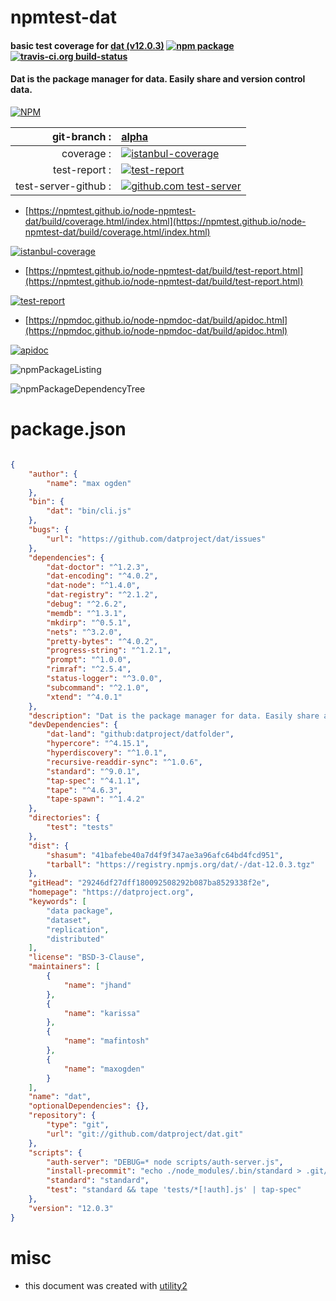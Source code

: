 # npmtest-dat

#### basic test coverage for  [dat (v12.0.3)](https://datproject.org)  [![npm package](https://img.shields.io/npm/v/npmtest-dat.svg?style=flat-square)](https://www.npmjs.org/package/npmtest-dat) [![travis-ci.org build-status](https://api.travis-ci.org/npmtest/node-npmtest-dat.svg)](https://travis-ci.org/npmtest/node-npmtest-dat)

#### Dat is the package manager for data. Easily share and version control data.

[![NPM](https://nodei.co/npm/dat.png?downloads=true&downloadRank=true&stars=true)](https://www.npmjs.com/package/dat)

| git-branch : | [alpha](https://github.com/npmtest/node-npmtest-dat/tree/alpha)|
|--:|:--|
| coverage : | [![istanbul-coverage](https://npmtest.github.io/node-npmtest-dat/build/coverage.badge.svg)](https://npmtest.github.io/node-npmtest-dat/build/coverage.html/index.html)|
| test-report : | [![test-report](https://npmtest.github.io/node-npmtest-dat/build/test-report.badge.svg)](https://npmtest.github.io/node-npmtest-dat/build/test-report.html)|
| test-server-github : | [![github.com test-server](https://npmtest.github.io/node-npmtest-dat/GitHub-Mark-32px.png)](https://npmtest.github.io/node-npmtest-dat/build/app/index.html) | | build-artifacts : | [![build-artifacts](https://npmtest.github.io/node-npmtest-dat/glyphicons_144_folder_open.png)](https://github.com/npmtest/node-npmtest-dat/tree/gh-pages/build)|

- [https://npmtest.github.io/node-npmtest-dat/build/coverage.html/index.html](https://npmtest.github.io/node-npmtest-dat/build/coverage.html/index.html)

[![istanbul-coverage](https://npmtest.github.io/node-npmtest-dat/build/screenCapture.buildCi.browser.%252Ftmp%252Fbuild%252Fcoverage.lib.html.png)](https://npmtest.github.io/node-npmtest-dat/build/coverage.html/index.html)

- [https://npmtest.github.io/node-npmtest-dat/build/test-report.html](https://npmtest.github.io/node-npmtest-dat/build/test-report.html)

[![test-report](https://npmtest.github.io/node-npmtest-dat/build/screenCapture.buildCi.browser.%252Ftmp%252Fbuild%252Ftest-report.html.png)](https://npmtest.github.io/node-npmtest-dat/build/test-report.html)

- [https://npmdoc.github.io/node-npmdoc-dat/build/apidoc.html](https://npmdoc.github.io/node-npmdoc-dat/build/apidoc.html)

[![apidoc](https://npmdoc.github.io/node-npmdoc-dat/build/screenCapture.buildCi.browser.%252Ftmp%252Fbuild%252Fapidoc.html.png)](https://npmdoc.github.io/node-npmdoc-dat/build/apidoc.html)

![npmPackageListing](https://npmtest.github.io/node-npmtest-dat/build/screenCapture.npmPackageListing.svg)

![npmPackageDependencyTree](https://npmtest.github.io/node-npmtest-dat/build/screenCapture.npmPackageDependencyTree.svg)



# package.json

```json

{
    "author": {
        "name": "max ogden"
    },
    "bin": {
        "dat": "bin/cli.js"
    },
    "bugs": {
        "url": "https://github.com/datproject/dat/issues"
    },
    "dependencies": {
        "dat-doctor": "^1.2.3",
        "dat-encoding": "^4.0.2",
        "dat-node": "^1.4.0",
        "dat-registry": "^2.1.2",
        "debug": "^2.6.2",
        "memdb": "^1.3.1",
        "mkdirp": "^0.5.1",
        "nets": "^3.2.0",
        "pretty-bytes": "^4.0.2",
        "progress-string": "^1.2.1",
        "prompt": "^1.0.0",
        "rimraf": "^2.5.4",
        "status-logger": "^3.0.0",
        "subcommand": "^2.1.0",
        "xtend": "^4.0.1"
    },
    "description": "Dat is the package manager for data. Easily share and version control data.",
    "devDependencies": {
        "dat-land": "github:datproject/datfolder",
        "hypercore": "^4.15.1",
        "hyperdiscovery": "^1.0.1",
        "recursive-readdir-sync": "^1.0.6",
        "standard": "^9.0.1",
        "tap-spec": "^4.1.1",
        "tape": "^4.6.3",
        "tape-spawn": "^1.4.2"
    },
    "directories": {
        "test": "tests"
    },
    "dist": {
        "shasum": "41bafebe40a7d4f9f347ae3a96afc64bd4fcd951",
        "tarball": "https://registry.npmjs.org/dat/-/dat-12.0.3.tgz"
    },
    "gitHead": "29246df27dff180092508292b087ba8529338f2e",
    "homepage": "https://datproject.org",
    "keywords": [
        "data package",
        "dataset",
        "replication",
        "distributed"
    ],
    "license": "BSD-3-Clause",
    "maintainers": [
        {
            "name": "jhand"
        },
        {
            "name": "karissa"
        },
        {
            "name": "mafintosh"
        },
        {
            "name": "maxogden"
        }
    ],
    "name": "dat",
    "optionalDependencies": {},
    "repository": {
        "type": "git",
        "url": "git://github.com/datproject/dat.git"
    },
    "scripts": {
        "auth-server": "DEBUG=* node scripts/auth-server.js",
        "install-precommit": "echo ./node_modules/.bin/standard > .git/hooks/pre-commit && chmod +x .git/hooks/pre-commit",
        "standard": "standard",
        "test": "standard && tape 'tests/*[!auth].js' | tap-spec"
    },
    "version": "12.0.3"
}
```



# misc
- this document was created with [utility2](https://github.com/kaizhu256/node-utility2)
